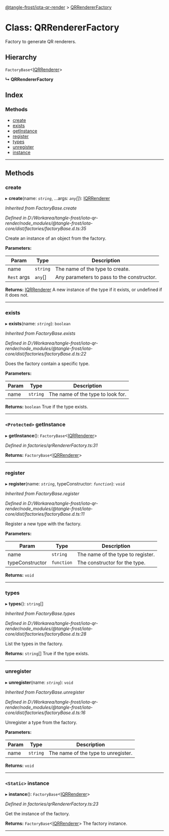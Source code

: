 [@tangle-frost/iota-qr-render](../README.md) > [QRRendererFactory](../classes/qrrendererfactory.md)

# Class: QRRendererFactory

Factory to generate QR renderers.

## Hierarchy

 `FactoryBase`<[IQRRenderer](../interfaces/iqrrenderer.md)>

**↳ QRRendererFactory**

## Index

### Methods

* [create](qrrendererfactory.md#create)
* [exists](qrrendererfactory.md#exists)
* [getInstance](qrrendererfactory.md#getinstance)
* [register](qrrendererfactory.md#register)
* [types](qrrendererfactory.md#types)
* [unregister](qrrendererfactory.md#unregister)
* [instance](qrrendererfactory.md#instance)

---

## Methods

<a id="create"></a>

###  create

▸ **create**(name: *`string`*, ...args: *`any`[]*): [IQRRenderer](../interfaces/iqrrenderer.md)

*Inherited from FactoryBase.create*

*Defined in D:/Workarea/tangle-frost/iota-qr-render/node_modules/@tangle-frost/iota-core/dist/factories/factoryBase.d.ts:35*

Create an instance of an object from the factory.

**Parameters:**

| Param | Type | Description |
| ------ | ------ | ------ |
| name | `string` |  The name of the type to create. |
| `Rest` args | `any`[] |  Any parameters to pass to the constructor. |

**Returns:** [IQRRenderer](../interfaces/iqrrenderer.md)
A new instance of the type if it exists, or undefined if it does not.

___
<a id="exists"></a>

###  exists

▸ **exists**(name: *`string`*): `boolean`

*Inherited from FactoryBase.exists*

*Defined in D:/Workarea/tangle-frost/iota-qr-render/node_modules/@tangle-frost/iota-core/dist/factories/factoryBase.d.ts:22*

Does the factory contain a specific type.

**Parameters:**

| Param | Type | Description |
| ------ | ------ | ------ |
| name | `string` |  The name of the type to look for. |

**Returns:** `boolean`
True if the type exists.

___
<a id="getinstance"></a>

### `<Protected>` getInstance

▸ **getInstance**(): `FactoryBase`<[IQRRenderer](../interfaces/iqrrenderer.md)>

*Defined in factories/qrRendererFactory.ts:31*

**Returns:** `FactoryBase`<[IQRRenderer](../interfaces/iqrrenderer.md)>

___
<a id="register"></a>

###  register

▸ **register**(name: *`string`*, typeConstructor: *`function`*): `void`

*Inherited from FactoryBase.register*

*Defined in D:/Workarea/tangle-frost/iota-qr-render/node_modules/@tangle-frost/iota-core/dist/factories/factoryBase.d.ts:11*

Register a new type with the factory.

**Parameters:**

| Param | Type | Description |
| ------ | ------ | ------ |
| name | `string` |  The name of the type to register. |
| typeConstructor | `function` |  The constructor for the type. |

**Returns:** `void`

___
<a id="types"></a>

###  types

▸ **types**(): `string`[]

*Inherited from FactoryBase.types*

*Defined in D:/Workarea/tangle-frost/iota-qr-render/node_modules/@tangle-frost/iota-core/dist/factories/factoryBase.d.ts:28*

List the types in the factory.

**Returns:** `string`[]
True if the type exists.

___
<a id="unregister"></a>

###  unregister

▸ **unregister**(name: *`string`*): `void`

*Inherited from FactoryBase.unregister*

*Defined in D:/Workarea/tangle-frost/iota-qr-render/node_modules/@tangle-frost/iota-core/dist/factories/factoryBase.d.ts:16*

Unregister a type from the factory.

**Parameters:**

| Param | Type | Description |
| ------ | ------ | ------ |
| name | `string` |  The name of the type to unregister. |

**Returns:** `void`

___
<a id="instance"></a>

### `<Static>` instance

▸ **instance**(): `FactoryBase`<[IQRRenderer](../interfaces/iqrrenderer.md)>

*Defined in factories/qrRendererFactory.ts:23*

Get the instance of the factory.

**Returns:** `FactoryBase`<[IQRRenderer](../interfaces/iqrrenderer.md)>
The factory instance.

___

